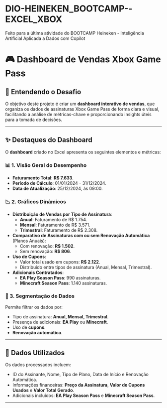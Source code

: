# DIO-HEINEKEN_BOOTCAMP--EXCEL_XBOX
Feito para a última atividade do BOOTCAMP Heineken - Inteligência Artificial Aplicada a Dados com Copilot
# 🎮 Dashboard de Vendas Xbox Game Pass

## 🎯 Entendendo o Desafio
O objetivo deste projeto é criar um **dashboard interativo de vendas**, que organiza os dados de assinaturas Xbox Game Pass de forma clara e visual, facilitando a análise de métricas-chave e proporcionando insights úteis para a tomada de decisões.

---

## ✨ Destaques do Dashboard
O **dashboard** criado no Excel apresenta os seguintes elementos e métricas:

### 📊 1. Visão Geral do Desempenho
- **Faturamento Total**: **R$ 7.633**.
- **Período de Cálculo**: 01/01/2024 - 31/12/2024.
- **Data de Atualização**: 25/12/2024, às 09:00.

### 📉 2. Gráficos Dinâmicos
- **Distribuição de Vendas por Tipo de Assinatura**:
  - **Anual**: Faturamento de R$ 1.754.
  - **Mensal**: Faturamento de R$ 3.571.
  - **Trimestral**: Faturamento de R$ 2.308.
- **Comparativo de Assinaturas com ou sem Renovação Automática** (Planos Anuais):
  - Com renovação: **R$ 1.502**.
  - Sem renovação: **R$ 806**.
- **Uso de Cupons**:
  - Valor total usado em cupons: **R$ 2.122**.
  - Distribuído entre tipos de assinatura (Anual, Mensal, Trimestral).
- **Adicionais Contratados**:
  - **EA Play Season Pass**: 990 assinaturas.
  - **Minecraft Season Pass**: 1.140 assinaturas.

### 🧩 3. Segmentação de Dados
Permite filtrar os dados por:
- Tipo de assinatura: **Anual, Mensal, Trimestral**.
- Presença de adicionais: **EA Play** ou **Minecraft**.
- Uso de **cupons**.
- **Renovação automática**.

---

## 📂 Dados Utilizados
Os dados processados incluem:
- ID do Assinante, Nome, Tipo de Plano, Data de Início e Renovação Automática.
- Informações financeiras: **Preço da Assinatura**, **Valor de Cupons Usados** e **Valor Total Gerado**.
- Adicionais incluídos: **EA Play Season Pass** e **Minecraft Season Pass**.

---
